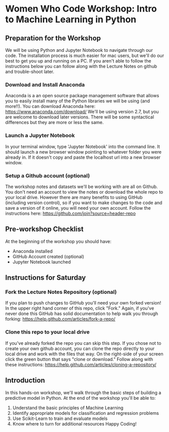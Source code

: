 # Women Who Code Workshop: Intro to Machine Learning in Python

## Preparation for the Workshop
We will be using Python and Jupyter Notebook to navigate through our code. The installation process is much easier for mac users, but we'll do our best to get you up and running on a PC. If you aren't able to follow the instructions below you can follow along with the Lecture Notes on github and trouble-shoot later.

### Download and Install Anaconda
Anaconda is a an open source package management software that allows you to easily install many of the Python libraries we will be using (and more!!).
You can download Anaconda here: https://www.anaconda.com/download/
We'll be using version 2.7, but you are welcome to download later versions. There will be some syntactical differences but they are more or less the same.

### Launch a Jupyter Notebook
In your terminal window, type 'Jupyter Notebook' into the command line. It should launch a new browser window pointing to whatever folder you were already in. If it doesn't copy and paste the localhost url into a new browser window.

### Setup a Github account (optional)
The workshop notes and datasets we'll be working with are all on Github. You don't need an account to view the notes or download the whole repo to your local drive.  However there are many benefits to using GitHub (including version control), so if you want to make changes to the code and save a version of it online, you will need your own account. Follow the instructions here: https://github.com/join?source=header-repo

## Pre-workshop Checklist
At the beginning of the workshop you should have:
- Anaconda installed
- GitHub Account created (optional)
- Jupyter Notebook launched


## Instructions for Saturday
### Fork the Lecture Notes Repository (optional)
If you plan to push changes to GitHub you'll need your own forked version! In the upper right hand corner of this repo, click "Fork." Again, if you've never done this GitHub has solid documentation to help walk you through forking: https://help.github.com/articles/fork-a-repo/

### Clone this repo to your local drive
If you've already forked the repo you can skip this step. If you chose not to create your own github account, you can clone the repo directly to your local drive and work with the files that way. On the right-side of your screen click the green button that says "clone or download." Follow along with these instructions: https://help.github.com/articles/cloning-a-repository/


## Introduction
In this hands-on workshop, we'll walk through the basic steps of building a predictive model in Python. At the end of the workshop you'll be able to:
1. Understand the basic principles of Machine Learning
2. Identify appropriate models for classification and regression problems
3. Use Scikit-Learn to train and evaluate models
4. Know where to turn for additional resources
Happy Coding!

